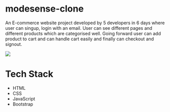 # modesense-clone
An E-commerce website project developed by 5 developers in 6 days where user can singup, login with an email. User can see different pages and different products which are categorised well. Going forward user can add product to cart and can handle cart easily and finally can checkout and signout.

<img src="https://asifshaikh01.github.io/static/media/modesense.0586970f10e962284fe5.jpg">

# Tech Stack

- HTML
- CSS
- JavaScript
- Bootstrap
